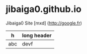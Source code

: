 # jibaiga0.github.io
Jibaiga0 Site
[mxd] (http://google.fr)

|h  |long header|
|---|-----------|
|abc|devf       |
